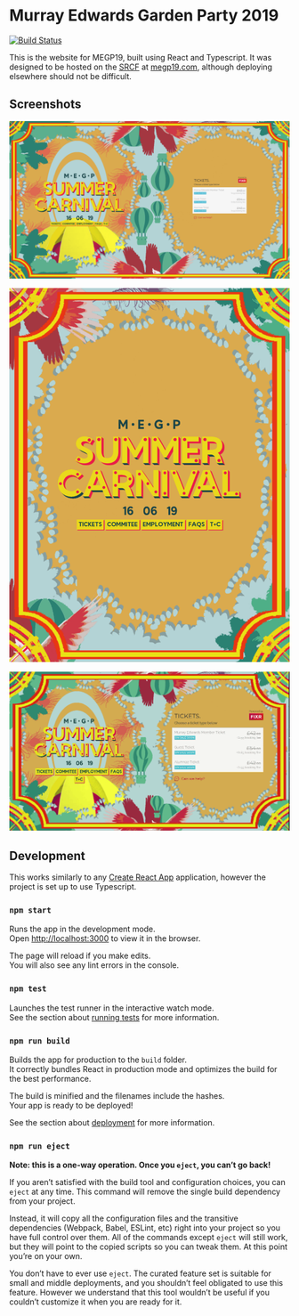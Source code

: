 # Murray Edwards Garden Party 2019
[![Build Status](https://travis-ci.com/fridgecow/megp-2019.svg?token=xjvjMXaKE9mLtPbHqxaS&branch=master)](https://travis-ci.com/fridgecow/megp-2019)

This is the website for MEGP19, built using React and Typescript. It was designed to be hosted on the [SRCF](https://www.srcf.net) at [megp19.com](https://www.megp19.com), although deploying elsewhere should not be difficult.

## Screenshots

![](screenshots/landing.png?raw=true)

![](screenshots/mobile.png?raw=true)

![](screenshots/balloons.gif?raw=true)

## Development

This works similarly to any [Create React App](https://github.com/facebookincubator/create-react-app) application, however the project is set up to use Typescript.

### `npm start`

Runs the app in the development mode.<br>
Open [http://localhost:3000](http://localhost:3000) to view it in the browser.

The page will reload if you make edits.<br>
You will also see any lint errors in the console.

### `npm test`

Launches the test runner in the interactive watch mode.<br>
See the section about [running tests](#running-tests) for more information.

### `npm run build`

Builds the app for production to the `build` folder.<br>
It correctly bundles React in production mode and optimizes the build for the best performance.

The build is minified and the filenames include the hashes.<br>
Your app is ready to be deployed!

See the section about [deployment](#deployment) for more information.

### `npm run eject`

**Note: this is a one-way operation. Once you `eject`, you can’t go back!**

If you aren’t satisfied with the build tool and configuration choices, you can `eject` at any time. This command will remove the single build dependency from your project.

Instead, it will copy all the configuration files and the transitive dependencies (Webpack, Babel, ESLint, etc) right into your project so you have full control over them. All of the commands except `eject` will still work, but they will point to the copied scripts so you can tweak them. At this point you’re on your own.

You don’t have to ever use `eject`. The curated feature set is suitable for small and middle deployments, and you shouldn’t feel obligated to use this feature. However we understand that this tool wouldn’t be useful if you couldn’t customize it when you are ready for it.
